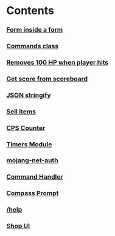 # Contents

### [Form inside a form](./another-form.js)

### [Commands class](./commands.ts)

### [Removes 100 HP when player hits](./entityHit.js)

### [Get score from scoreboard](./getScore.js)

### [JSON stringify](./json-stringify.js)

### [Sell items](./sell-items.js)

### [CPS Counter](./cps_counter.js)

### [Timers Module](./timers)

### [mojang-net-auth](./mojang-net-auth/)

### [Command Handler](./commandHandler.js)

### [Compass Prompt](./compass-prompt.js)

### [/help](./help_command.js)

### [Shop UI](./shopui.js)